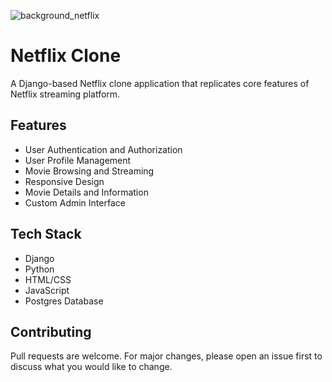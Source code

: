 
![background_netflix](https://github.com/user-attachments/assets/0a3375c0-27c2-4b14-ace6-958479c8667c)

# Netflix Clone

A Django-based Netflix clone application that replicates core features of Netflix streaming platform.

## Features

- User Authentication and Authorization
- User Profile Management
- Movie Browsing and Streaming
- Responsive Design
- Movie Details and Information
- Custom Admin Interface

## Tech Stack

- Django
- Python
- HTML/CSS
- JavaScript
- Postgres Database

## Contributing

Pull requests are welcome. For major changes, please open an issue first to discuss what you would like to change.
